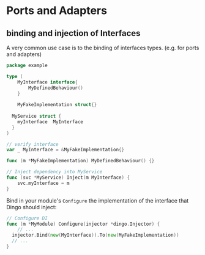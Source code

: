 # Ports and Adapters

## binding and injection of Interfaces

A very common use case is to the binding of interfaces types. 
(e.g. for ports and adapters)


```go
package example

type (
	MyInterface interface{
		MyDefinedBehaviour()
	}
	
	MyFakeImplementation struct{}
  
  MyService struct {
    myInterface  MyInterface
  }
)

// verify interface
var _ MyInterface = &MyFakeImplementation{}

func (m *MyFakeImplementation) MyDefinedBehaviour() {}

// Inject dependency into MyService
func (svc *MyService) Inject(m MyInterface) {
	svc.myInterface = m
}
```

Bind in your module's `Configure` the implementation of the interface that Dingo should inject:

```go
// Configure DI
func (m *MyModule) Configure(injector *dingo.Injector) {
	// ...
  injector.Bind(new(MyInterface)).To(new(MyFakeImplementation))
  // ...
}
```
